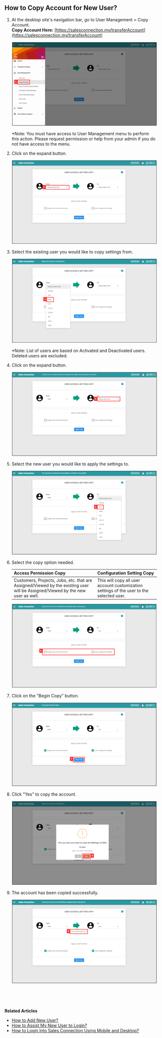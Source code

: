 ## How to Copy Account for New User?
    
  1. At the desktop site's navigation bar, go to User Management > Copy Account.<br>
     **Copy Account Here:** [https://salesconnection.my/transferAccount](https://salesconnection.my/transferAccount)<br>

     <p align="center">
       <img src="img/Copy_Account_Step_1.png" alt="Copy Account Step 1">
     </p>

     *Note: You must have access to User Management menu to perform this action. Please request permission or help from your admin if you do not have access to the menu.<br>
     
  2. Click on the expand button.<br>

     <p align="center">
       <img src="img/Copy_Account_Step_2.png" alt="Copy Account Step 2">
     </p>

  3. Select the existing user you would like to copy settings from.<br>

     <p align="center">
       <img src="img/Copy_Account_Step_3.png" alt="Copy Account Step 3">
     </p>

     *Note: List of users are based on Activated and Deactivated users. Deleted users are excluded.<br>
     
  4. Click on the expand button.<br>

     <p align="center">
       <img src="img/Copy_Account_Step_4.png" alt="Copy Account Step 4">
     </p>

  5. Select the new user you would like to apply the settings to.<br>

     <p align="center">
       <img src="img/Copy_Account_Step_5.png" alt="Copy Account Step 5">
     </p>

  6. Select the copy option needed.<br>

     | Access Permission Copy | Configuration Setting Copy |
     |------------------------|----------------------------|
     | Customers, Projects, Jobs, etc. that are Assigned/Viewed by the existing user will be Assigned/Viewed by the new user as well. | This will copy all user account customization settings of the user to the selected user. |
     
     <p align="center">
       <img src="img/Copy_Account_Step_6.png" alt="Copy Account Step 6">
     </p>

  7. Click on the "Begin Copy" button.<br>

     <p align="center">
       <img src="img/Copy_Account_Step_7.png" alt="Copy Account Step 7">
     </p>

  8. Click "Yes" to copy the account.<br>

     <p align="center">
       <img src="img/Copy_Account_Step_8.png" alt="Copy Account Step 9">
     </p>

  9. The account has been copied successfully.<br>

     <p align="center">
       <img src="img/Copy_Account_Step_9.png" alt="Copy Account Step 9">
     </p>
  <br><br><br>

**Related Articles**<br>
- [How to Add New User?](Add_New_User.md)
- [How to Assist My New User to Login?](New_User_Login.md)
- [How to Login Into Sales Connection Using Mobile and Desktop?](Login.md)

<!-- [Link Text](https://salesconnection.github.io/Sales-Connection-Support/Copy_Account.html) -->
